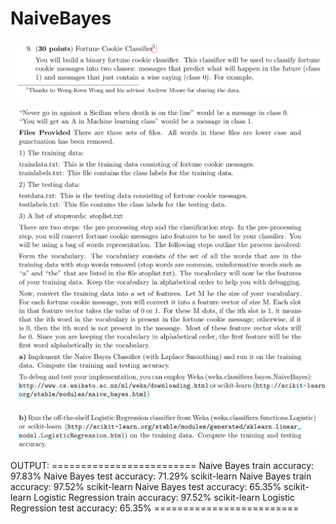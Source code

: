# NaiveBayes

![png](question.png)

![png](question_.png)

![png](question__.png)

OUTPUT: ========================= Naive Bayes train accuracy:
97.83%
Naive Bayes test accuracy:
71.29%
scikit-learn Naive Bayes train accuracy:
97.52%
scikit-learn Naive Bayes test accuracy:
65.35%
scikit-learn Logistic Regression train accuracy:
97.52%
scikit-learn Logistic Regression test accuracy:
65.35% =========================
